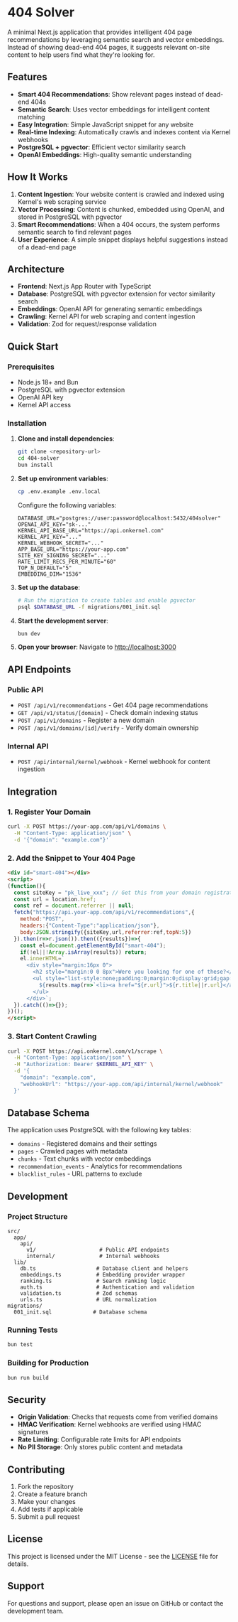 # 404 Solver

A minimal Next.js application that provides intelligent 404 page recommendations by leveraging semantic search and vector embeddings. Instead of showing dead-end 404 pages, it suggests relevant on-site content to help users find what they're looking for.

## Features

- **Smart 404 Recommendations**: Show relevant pages instead of dead-end 404s
- **Semantic Search**: Uses vector embeddings for intelligent content matching
- **Easy Integration**: Simple JavaScript snippet for any website
- **Real-time Indexing**: Automatically crawls and indexes content via Kernel webhooks
- **PostgreSQL + pgvector**: Efficient vector similarity search
- **OpenAI Embeddings**: High-quality semantic understanding

## How It Works

1. **Content Ingestion**: Your website content is crawled and indexed using Kernel's web scraping service
2. **Vector Processing**: Content is chunked, embedded using OpenAI, and stored in PostgreSQL with pgvector
3. **Smart Recommendations**: When a 404 occurs, the system performs semantic search to find relevant pages
4. **User Experience**: A simple snippet displays helpful suggestions instead of a dead-end page

## Architecture

- **Frontend**: Next.js App Router with TypeScript
- **Database**: PostgreSQL with pgvector extension for vector similarity search
- **Embeddings**: OpenAI API for generating semantic embeddings
- **Crawling**: Kernel API for web scraping and content ingestion
- **Validation**: Zod for request/response validation

## Quick Start

### Prerequisites

- Node.js 18+ and Bun
- PostgreSQL with pgvector extension
- OpenAI API key
- Kernel API access

### Installation

1. **Clone and install dependencies**:
   ```bash
   git clone <repository-url>
   cd 404-solver
   bun install
   ```

2. **Set up environment variables**:
   ```bash
   cp .env.example .env.local
   ```
   
   Configure the following variables:
   ```env
   DATABASE_URL="postgres://user:password@localhost:5432/404solver"
   OPENAI_API_KEY="sk-..."
   KERNEL_API_BASE_URL="https://api.onkernel.com"
   KERNEL_API_KEY="..."
   KERNEL_WEBHOOK_SECRET="..."
   APP_BASE_URL="https://your-app.com"
   SITE_KEY_SIGNING_SECRET="..."
   RATE_LIMIT_RECS_PER_MINUTE="60"
   TOP_N_DEFAULT="5"
   EMBEDDING_DIM="1536"
   ```

3. **Set up the database**:
   ```bash
   # Run the migration to create tables and enable pgvector
   psql $DATABASE_URL -f migrations/001_init.sql
   ```

4. **Start the development server**:
   ```bash
   bun dev
   ```

5. **Open your browser**:
   Navigate to [http://localhost:3000](http://localhost:3000)

## API Endpoints

### Public API

- `POST /api/v1/recommendations` - Get 404 page recommendations
- `GET /api/v1/status/[domain]` - Check domain indexing status
- `POST /api/v1/domains` - Register a new domain
- `POST /api/v1/domains/[id]/verify` - Verify domain ownership

### Internal API

- `POST /api/internal/kernel/webhook` - Kernel webhook for content ingestion

## Integration

### 1. Register Your Domain

```bash
curl -X POST https://your-app.com/api/v1/domains \
  -H "Content-Type: application/json" \
  -d '{"domain": "example.com"}'
```

### 2. Add the Snippet to Your 404 Page

```html
<div id="smart-404"></div>
<script>
(function(){
  const siteKey = "pk_live_xxx"; // Get this from your domain registration
  const url = location.href;
  const ref = document.referrer || null;
  fetch("https://api.your-app.com/api/v1/recommendations",{
    method:"POST",
    headers:{"Content-Type":"application/json"},
    body:JSON.stringify({siteKey,url,referrer:ref,topN:5})
  }).then(r=>r.json()).then(({results})=>{
    const el=document.getElementById("smart-404");
    if(!el||!Array.isArray(results)) return;
    el.innerHTML=`
      <div style="margin:16px 0">
        <h2 style="margin:0 0 8px">Were you looking for one of these?</h2>
        <ul style="list-style:none;padding:0;margin:0;display:grid;gap:8px">
          ${results.map(r=>`<li><a href="${r.url}">${r.title||r.url}</a><div style="opacity:.7">${r.snippet||""}</div></li>`).join("")}
        </ul>
      </div>`;
  }).catch(()=>{});
})();
</script>
```

### 3. Start Content Crawling

```bash
curl -X POST https://api.onkernel.com/v1/scrape \
  -H "Content-Type: application/json" \
  -H "Authorization: Bearer $KERNEL_API_KEY" \
  -d '{
    "domain": "example.com",
    "webhookUrl": "https://your-app.com/api/internal/kernel/webhook"
  }'
```

## Database Schema

The application uses PostgreSQL with the following key tables:

- `domains` - Registered domains and their settings
- `pages` - Crawled pages with metadata
- `chunks` - Text chunks with vector embeddings
- `recommendation_events` - Analytics for recommendations
- `blocklist_rules` - URL patterns to exclude

## Development

### Project Structure

```
src/
  app/
    api/
      v1/                    # Public API endpoints
      internal/              # Internal webhooks
  lib/
    db.ts                   # Database client and helpers
    embeddings.ts           # Embedding provider wrapper
    ranking.ts              # Search ranking logic
    auth.ts                 # Authentication and validation
    validation.ts           # Zod schemas
    urls.ts                 # URL normalization
migrations/
  001_init.sql             # Database schema
```

### Running Tests

```bash
bun test
```

### Building for Production

```bash
bun run build
```

## Security

- **Origin Validation**: Checks that requests come from verified domains
- **HMAC Verification**: Kernel webhooks are verified using HMAC signatures
- **Rate Limiting**: Configurable rate limits for API endpoints
- **No PII Storage**: Only stores public content and metadata

## Contributing

1. Fork the repository
2. Create a feature branch
3. Make your changes
4. Add tests if applicable
5. Submit a pull request

## License

This project is licensed under the MIT License - see the [LICENSE](LICENSE) file for details.

## Support

For questions and support, please open an issue on GitHub or contact the development team.
